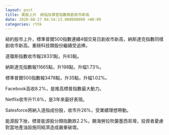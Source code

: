 ```yaml
---
layout: post
title: 美股上升　納指及標普指數再創收市新高
date: 2020-08-27 04:54:13.000000000 +08:00
categories: rthk
---
```


紐約股市上升，標準普爾500指數連續4個交易日創收市新高，納斯達克指數同樣創收市新高。重磅科技類股份繼續受追捧。

道瓊斯指數收市報28331點，升83點。

納斯達克指數報11665點，升198點，升幅1.73%。

標準普爾500指數報3478點，升35點，升幅1.02%。

Facebook高收8.2%，是推高標普指數最大動力。

Netflix收市升11.6%，是3年來最好表現。

Salesforce將納入道指成份股，收市升26%，受業績理想帶動。

能源股下挫，標普能源股分類指數跌2.2%。颶海勞拉吹襲墨西哥灣，投資者憂慮對當地產油設施同經濟造成嚴重破壞。

